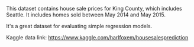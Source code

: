 This dataset contains house sale prices for King County, which includes Seattle. It includes homes sold between May 2014 and May 2015.

It's a great dataset for evaluating simple regression models.

Kaggle data link:
https://www.kaggle.com/harlfoxem/housesalesprediction
